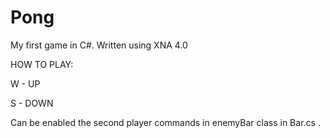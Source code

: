 Pong
====

My first game in C#. Written using XNA 4.0

HOW TO PLAY:

W - UP

S - DOWN

Can be enabled the second player commands in enemyBar class in Bar.cs .


